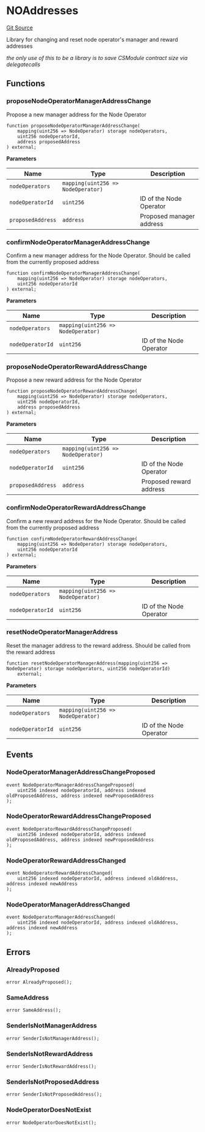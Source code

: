 # NOAddresses
[Git Source](https://github.com/lidofinance/community-staking-module/blob/ef5c94eed5211bf6c350512cf569895da670f26c/src/lib/NOAddresses.sol)

Library for changing and reset node operator's manager and reward addresses

*the only use of this to be a library is to save CSModule contract size via delegatecalls*


## Functions
### proposeNodeOperatorManagerAddressChange

Propose a new manager address for the Node Operator


```solidity
function proposeNodeOperatorManagerAddressChange(
    mapping(uint256 => NodeOperator) storage nodeOperators,
    uint256 nodeOperatorId,
    address proposedAddress
) external;
```
**Parameters**

|Name|Type|Description|
|----|----|-----------|
|`nodeOperators`|`mapping(uint256 => NodeOperator)`||
|`nodeOperatorId`|`uint256`|ID of the Node Operator|
|`proposedAddress`|`address`|Proposed manager address|


### confirmNodeOperatorManagerAddressChange

Confirm a new manager address for the Node Operator.
Should be called from the currently proposed address


```solidity
function confirmNodeOperatorManagerAddressChange(
    mapping(uint256 => NodeOperator) storage nodeOperators,
    uint256 nodeOperatorId
) external;
```
**Parameters**

|Name|Type|Description|
|----|----|-----------|
|`nodeOperators`|`mapping(uint256 => NodeOperator)`||
|`nodeOperatorId`|`uint256`|ID of the Node Operator|


### proposeNodeOperatorRewardAddressChange

Propose a new reward address for the Node Operator


```solidity
function proposeNodeOperatorRewardAddressChange(
    mapping(uint256 => NodeOperator) storage nodeOperators,
    uint256 nodeOperatorId,
    address proposedAddress
) external;
```
**Parameters**

|Name|Type|Description|
|----|----|-----------|
|`nodeOperators`|`mapping(uint256 => NodeOperator)`||
|`nodeOperatorId`|`uint256`|ID of the Node Operator|
|`proposedAddress`|`address`|Proposed reward address|


### confirmNodeOperatorRewardAddressChange

Confirm a new reward address for the Node Operator.
Should be called from the currently proposed address


```solidity
function confirmNodeOperatorRewardAddressChange(
    mapping(uint256 => NodeOperator) storage nodeOperators,
    uint256 nodeOperatorId
) external;
```
**Parameters**

|Name|Type|Description|
|----|----|-----------|
|`nodeOperators`|`mapping(uint256 => NodeOperator)`||
|`nodeOperatorId`|`uint256`|ID of the Node Operator|


### resetNodeOperatorManagerAddress

Reset the manager address to the reward address.
Should be called from the reward address


```solidity
function resetNodeOperatorManagerAddress(mapping(uint256 => NodeOperator) storage nodeOperators, uint256 nodeOperatorId)
    external;
```
**Parameters**

|Name|Type|Description|
|----|----|-----------|
|`nodeOperators`|`mapping(uint256 => NodeOperator)`||
|`nodeOperatorId`|`uint256`|ID of the Node Operator|


## Events
### NodeOperatorManagerAddressChangeProposed

```solidity
event NodeOperatorManagerAddressChangeProposed(
    uint256 indexed nodeOperatorId, address indexed oldProposedAddress, address indexed newProposedAddress
);
```

### NodeOperatorRewardAddressChangeProposed

```solidity
event NodeOperatorRewardAddressChangeProposed(
    uint256 indexed nodeOperatorId, address indexed oldProposedAddress, address indexed newProposedAddress
);
```

### NodeOperatorRewardAddressChanged

```solidity
event NodeOperatorRewardAddressChanged(
    uint256 indexed nodeOperatorId, address indexed oldAddress, address indexed newAddress
);
```

### NodeOperatorManagerAddressChanged

```solidity
event NodeOperatorManagerAddressChanged(
    uint256 indexed nodeOperatorId, address indexed oldAddress, address indexed newAddress
);
```

## Errors
### AlreadyProposed

```solidity
error AlreadyProposed();
```

### SameAddress

```solidity
error SameAddress();
```

### SenderIsNotManagerAddress

```solidity
error SenderIsNotManagerAddress();
```

### SenderIsNotRewardAddress

```solidity
error SenderIsNotRewardAddress();
```

### SenderIsNotProposedAddress

```solidity
error SenderIsNotProposedAddress();
```

### NodeOperatorDoesNotExist

```solidity
error NodeOperatorDoesNotExist();
```


